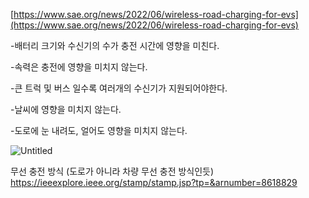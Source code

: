[https://www.sae.org/news/2022/06/wireless-road-charging-for-evs](https://www.sae.org/news/2022/06/wireless-road-charging-for-evs)

-배터리 크기와 수신기의 수가 충전 시간에 영향을 미친다.

-속력은 충전에 영향을 미치지 않는다.

-큰 트럭 및 버스 일수록 여러개의 수신기가 지원되어야한다.

-날씨에 영향을 미치지 않는다.

-도로에 눈 내려도, 얼어도 영향을 미치지 않는다.

![Untitled](https://s3-us-west-2.amazonaws.com/secure.notion-static.com/eefc6439-1c27-42bc-9e4b-99855b64d040/Untitled.png)

무선 충전 방식 (도로가 아니라 차량 무선 충전 방식인듯) https://ieeexplore.ieee.org/stamp/stamp.jsp?tp=&arnumber=8618829
